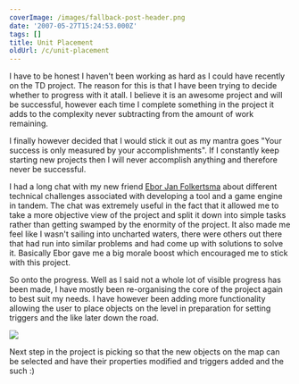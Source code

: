 ```yaml
---
coverImage: /images/fallback-post-header.png
date: '2007-05-27T15:24:53.000Z'
tags: []
title: Unit Placement
oldUrl: /c/unit-placement
---
```


I have to be honest I haven't been working as hard as I could have recently on the TD project. The reason for this is that I have been trying to decide whether to progress with it atall. I believe it is an awesome project and will be successful, however each time I complete something in the project it adds to the complexity never subtracting from the amount of work remaining.

<!-- more -->

I finally however decided that I would stick it out as my mantra goes "Your success is only measured by your accomplishments". If I constantly keep starting new projects then I will never accomplish anything and therefore never be successful.

I had a long chat with my new friend [Ebor Jan Folkertsma](https://www.folkertsma.net/) about different technical challenges associated with developing a tool and a game engine in tandem. The chat was extremely useful in the fact that it allowed me to take a more objective view of the project and split it down into simple tasks rather than getting swamped by the enormity of the project. It also made me feel like I wasn't sailing into uncharted waters, there were others out there that had run into similar problems and had come up with solutions to solve it. Basically Ebor gave me a big morale boost which encouraged me to stick with this project.

So onto the progress. Well as I said not a whole lot of visible progress has been made, I have mostly been re-organising the core of the project again to best suit my needs. I have however been adding more functionality allowing the user to place objects on the level in preparation for setting triggers and the like later down the road.

[![](https://www.mikecann.co.uk/Work/TDProject/engine05.jpg)](https://www.mikecann.co.uk/Work/TDProject/engine05.jpg)

Next step in the project is picking so that the new objects on the map can be selected and have their properties modified and triggers added and the such :)
